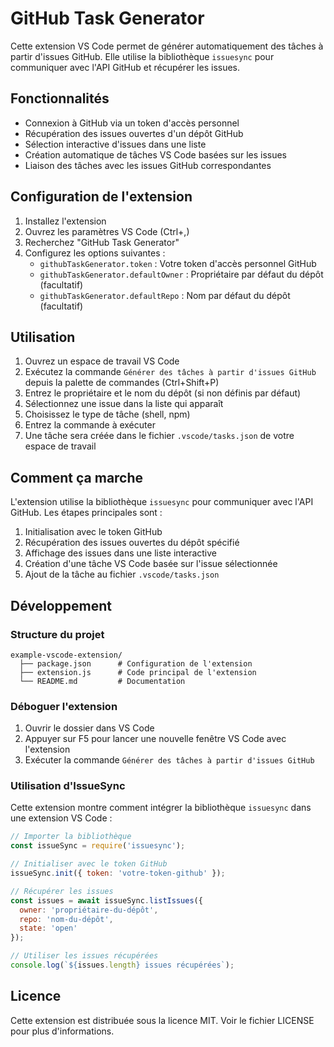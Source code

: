 <!--filepath: d:\Projects\Personal\IssueSync\examples\example-vscode-extension\README.md -->
# GitHub Task Generator

Cette extension VS Code permet de générer automatiquement des tâches à partir d'issues GitHub. Elle utilise la bibliothèque `issuesync` pour communiquer avec l'API GitHub et récupérer les issues.

## Fonctionnalités

- Connexion à GitHub via un token d'accès personnel
- Récupération des issues ouvertes d'un dépôt GitHub
- Sélection interactive d'issues dans une liste
- Création automatique de tâches VS Code basées sur les issues
- Liaison des tâches avec les issues GitHub correspondantes

## Configuration de l'extension

1. Installez l'extension
2. Ouvrez les paramètres VS Code (Ctrl+,)
3. Recherchez "GitHub Task Generator"
4. Configurez les options suivantes :
   - `githubTaskGenerator.token` : Votre token d'accès personnel GitHub
   - `githubTaskGenerator.defaultOwner` : Propriétaire par défaut du dépôt (facultatif)
   - `githubTaskGenerator.defaultRepo` : Nom par défaut du dépôt (facultatif)

## Utilisation

1. Ouvrez un espace de travail VS Code
2. Exécutez la commande `Générer des tâches à partir d'issues GitHub` depuis la palette de commandes (Ctrl+Shift+P)
3. Entrez le propriétaire et le nom du dépôt (si non définis par défaut)
4. Sélectionnez une issue dans la liste qui apparaît
5. Choisissez le type de tâche (shell, npm)
6. Entrez la commande à exécuter
7. Une tâche sera créée dans le fichier `.vscode/tasks.json` de votre espace de travail

## Comment ça marche

L'extension utilise la bibliothèque `issuesync` pour communiquer avec l'API GitHub. Les étapes principales sont :

1. Initialisation avec le token GitHub
2. Récupération des issues ouvertes du dépôt spécifié
3. Affichage des issues dans une liste interactive
4. Création d'une tâche VS Code basée sur l'issue sélectionnée
5. Ajout de la tâche au fichier `.vscode/tasks.json`

## Développement

### Structure du projet

```
example-vscode-extension/
  ├── package.json      # Configuration de l'extension
  ├── extension.js      # Code principal de l'extension
  └── README.md         # Documentation
```

### Déboguer l'extension

1. Ouvrir le dossier dans VS Code
2. Appuyer sur F5 pour lancer une nouvelle fenêtre VS Code avec l'extension
3. Exécuter la commande `Générer des tâches à partir d'issues GitHub`

### Utilisation d'IssueSync

Cette extension montre comment intégrer la bibliothèque `issuesync` dans une extension VS Code :

```javascript
// Importer la bibliothèque
const issueSync = require('issuesync');

// Initialiser avec le token GitHub
issueSync.init({ token: 'votre-token-github' });

// Récupérer les issues
const issues = await issueSync.listIssues({ 
  owner: 'propriétaire-du-dépôt', 
  repo: 'nom-du-dépôt',
  state: 'open' 
});

// Utiliser les issues récupérées
console.log(`${issues.length} issues récupérées`);
```

## Licence

Cette extension est distribuée sous la licence MIT. Voir le fichier LICENSE pour plus d'informations.
